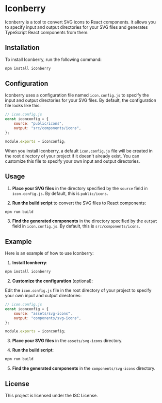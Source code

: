 # Iconberry

Iconberry is a tool to convert SVG icons to React components. It allows you to specify input and output directories for your SVG files and generates TypeScript React components from them.

## Installation

To install Iconberry, run the following command:

```sh
npm install iconberry
```

## Configuration

Iconberry uses a configuration file named `icon.config.js` to specify the input and output directories for your SVG files. By default, the configuration file looks like this:

```js
// icon.config.js
const iconconfig = {
    source: "public/icons",
    output: "src/components/icons",
};

module.exports = iconconfig;
```

When you install Iconberry, a default `icon.config.js` file will be created in the root directory of your project if it doesn't already exist. You can customize this file to specify your own input and output directories.

## Usage

1. **Place your SVG files** in the directory specified by the `source` field in `icon.config.js`. By default, this is `public/icons`.

2. **Run the build script** to convert the SVG files to React components:

```sh
npm run build
```

3. **Find the generated components** in the directory specified by the `output` field in `icon.config.js`. By default, this is `src/components/icons`.

## Example

Here is an example of how to use Iconberry:

1. **Install Iconberry**:

```sh
npm install iconberry
```

2. **Customize the configuration** (optional):

Edit the `icon.config.js` file in the root directory of your project to specify your own input and output directories:

```js
// icon.config.js
const iconconfig = {
    source: "assets/svg-icons",
    output: "components/svg-icons",
};

module.exports = iconconfig;
```

3. **Place your SVG files** in the `assets/svg-icons` directory.

4. **Run the build script**:

```sh
npm run build
```

5. **Find the generated components** in the `components/svg-icons` directory.

## License

This project is licensed under the ISC License.
